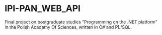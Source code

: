 # IPI-PAN_WEB_API
Final project on postgraduate studies "Programming on the .NET platform" in the Polish Academy Of Sciences, written in C# and PL/SQL.
